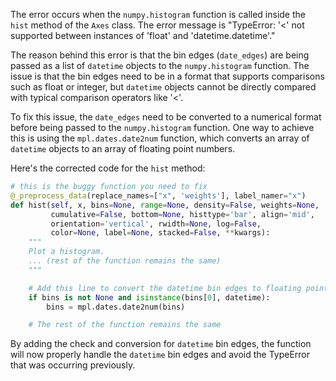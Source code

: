 The error occurs when the `numpy.histogram` function is called inside the `hist` method of the `Axes` class. The error message is "TypeError: '<' not supported between instances of 'float' and 'datetime.datetime'."

The reason behind this error is that the bin edges (`date_edges`) are being passed as a list of `datetime` objects to the `numpy.histogram` function. The issue is that the bin edges need to be in a format that supports comparisons such as float or integer, but `datetime` objects cannot be directly compared with typical comparison operators like '<'.

To fix this issue, the `date_edges` need to be converted to a numerical format before being passed to the `numpy.histogram` function. One way to achieve this is using the `mpl.dates.date2num` function, which converts an array of `datetime` objects to an array of floating point numbers.

Here's the corrected code for the `hist` method:

```python
# this is the buggy function you need to fix
@_preprocess_data(replace_names=["x", 'weights'], label_namer="x")
def hist(self, x, bins=None, range=None, density=False, weights=None,
         cumulative=False, bottom=None, histtype='bar', align='mid',
         orientation='vertical', rwidth=None, log=False,
         color=None, label=None, stacked=False, **kwargs):
    """
    Plot a histogram.
    ... (rest of the function remains the same)
    """

    # Add this line to convert the datetime bin edges to floating point numbers
    if bins is not None and isinstance(bins[0], datetime):
        bins = mpl.dates.date2num(bins)

    # The rest of the function remains the same
```

By adding the check and conversion for `datetime` bin edges, the function will now properly handle the `datetime` bin edges and avoid the TypeError that was occurring previously.
